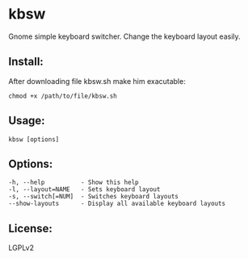 kbsw
====

Gnome simple keyboard switcher. 
Change the keyboard layout easily.

Install:
--------
After downloading file kbsw.sh make him exacutable:
```
chmod +x /path/to/file/kbsw.sh
```

Usage:
------
```
kbsw [options]
```
Options:
--------
```
-h, --help          - Show this help
-l, --layout=NAME   - Sets keyboard layout
-s, --switch[=NUM]  - Switches keyboard layouts
--show-layouts      - Display all available keyboard layouts
```
License:
--------
LGPLv2


